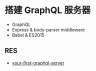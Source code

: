 
# 搭建 GraphQL 服务器

- GraphQL
- Express & body-parser middleware
- Babel & ES2015


## RES

- [your-first-graphql-server](https://medium.com/@clayallsopp/your-first-graphql-server-3c766ab4f0a2)
